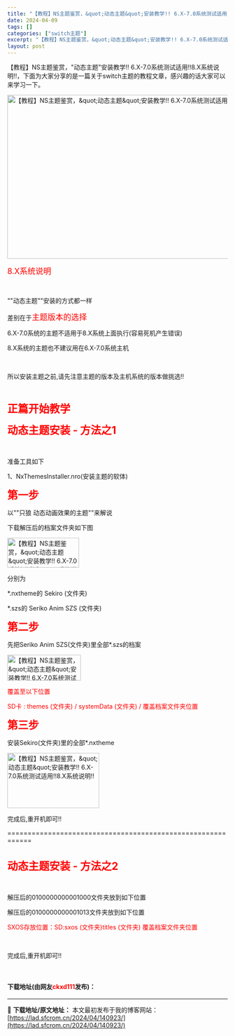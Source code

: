 ```yaml
---
title: "【教程】NS主题鉴赏，&quot;动态主题&quot;安装教学!! 6.X-7.0系统测试适用!!8.X系统说明!!"
date: 2024-04-09
tags: []
categories: ["switch主题"]
excerpt: "【教程】NS主题鉴赏，&quot;动态主题&quot;安装教学!! 6.X-7.0系统测试适用!!8.X系统说明!!，下面为大家分享的是一篇关于switch主题的教程文章，感兴趣的话大家可以来学习一下。 8.X系统说明 &nbsp; &quot;&quot;动态主题&quot;&quot;安装的方式&hellip;"
layout: post
---
```


 <p>【教程】NS主题鉴赏，&quot;动态主题&quot;安装教学!! 6.X-7.0系统测试适用!!8.X系统说明!!，下面为大家分享的是一篇关于switch主题的教程文章，感兴趣的话大家可以来学习一下。</p> <p><img src="https://lad.sfcrom.cn/wp-content/uploads/2024/04/20240409_6614feafe07dd.webp" style="width: 600px; height: 374px;" alt="【教程】NS主题鉴赏，&amp;quot;动态主题&amp;quot;安装教学!! 6.X-7.0系统测试适用!!8.X系统说明!!" /></p> <p><font size="4"><font color="#ff0000">8.X系统说明</font></font></p> <p>&nbsp;</p> <p>&quot;&quot;动态主题&quot;&quot;安装的方式都一样</p> <p>差别在于<font size="4"><font color="#ff0000">主题版本的选择</font></font></p> <p>6.X-7.0系统的主题不适用于8.X系统上面执行(容易死机产生错误)</p> <p>8.X系统的主题也不建议用在6.X-7.0系统主机</p> <p>&nbsp;</p> <p>所以安装主题之前,请先注意主题的版本及主机系统的版本做挑选!!</p> <p>&nbsp;</p> <p><font size="5"><font color="#ff0000"><strong>正篇开始教学</strong></font></font></p> <p><font size="5"><font color="#ff0000"><strong>动态主题安装 - 方法之1&nbsp;</strong></font></font></p> <p>&nbsp;</p> <p><font face="&amp;quot;">准备工具如下</font></p> <p>1<font face="&amp;quot;">、</font>NxThemesInstaller.nro(<font face="&amp;quot;">安装主题的软体</font>)</p> <p><font size="5"><font color="#ff0000"><strong>第一步</strong></font></font></p> <p>以&quot;&quot;只狼 动态动画效果的主题&quot;&quot;来解说</p> <p>下载解压后的档案文件夹如下图</p> <p><img src="https://lad.sfcrom.cn/wp-content/uploads/2024/04/20240409_6614feb030597.png" style="width: 164px; height: 68px;" alt="【教程】NS主题鉴赏，&amp;quot;动态主题&amp;quot;安装教学!! 6.X-7.0系统测试适用!!8.X系统说明!!" /></p> <p>分别为</p> <p>*.nxtheme的 Sekiro (文件夹)</p> <p>*.szs的 Seriko Anim SZS (文件夹)</p> <p><font size="5"><font color="#ff0000"><strong>第二步</strong></font></font></p> <p>先把Seriko Anim SZS(文件夹)里全部*.szs的档案</p> <p><img src="https://lad.sfcrom.cn/wp-content/uploads/2024/04/20240409_6614feb071087.png" style="width: 168px; height: 59px;" alt="【教程】NS主题鉴赏，&amp;quot;动态主题&amp;quot;安装教学!! 6.X-7.0系统测试适用!!8.X系统说明!!" /></p> <p><font color="#ff0000">覆盖至以下位置</font></p> <p><font color="#ff0000">SD卡 : themes (文件夹) / systemData (文件夹) / 覆盖档案文件夹位置</font></p> <p><font size="5"><font color="#ff0000"><strong>第三步</strong></font></font></p> <p>安装Sekiro(文件夹)里的全部*.nxtheme</p> <p><img src="https://lad.sfcrom.cn/wp-content/uploads/2024/04/20240409_6614feb0b0e93.png" style="width: 210px; height: 126px;" alt="【教程】NS主题鉴赏，&amp;quot;动态主题&amp;quot;安装教学!! 6.X-7.0系统测试适用!!8.X系统说明!!" /></p> <p>完成后,重开机即可!!</p> <p>============================================================<br />&nbsp;</p> <p><font size="5"><font color="#ff0000"><strong>动态主题安装 - 方法之2</strong></font></font></p> <p>&nbsp;</p> <p><font face="&amp;quot;">解压后的</font>0100000000001000<font face="&amp;quot;">文件夹放到如下位置</font></p> <p><font face="&amp;quot;">解压后的</font>0100000000001013<font face="&amp;quot;">文件夹放到如下位置</font></p> <p><font color="#ff0000">SXOS<font face="&amp;quot;">存放位置：SD:</font>sxos (文件夹)titles (文件夹) 覆盖档案文件夹位置</font></p> <p>&nbsp;</p> <p>完成后,重开机即可!!</p> <p>&nbsp;</p> <p><h4>下载地址(由网友<font color="red">ckxd111</font>发布)：</h4></p> 

---
📖 **下载地址/原文地址：** 本文最初发布于我的博客网站：[https://lad.sfcrom.cn/2024/04/140923/](https://lad.sfcrom.cn/2024/04/140923/)
